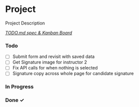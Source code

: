 # Project

Project Description

<em>[TODO.md spec & Kanban Board](https://bit.ly/3fCwKfM)</em>

### Todo

- [ ] Submit form and revisit with saved data  
- [ ] Get Signature image for instructor 2  
- [ ] Fix API calls for when nothing is selected  
- [ ] Signature copy across whole page for candidate signature  

### In Progress


### Done ✓


